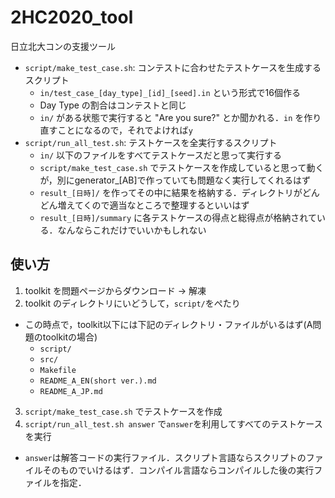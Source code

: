 # 2HC2020_tool

日立北大コンの支援ツール

- `script/make_test_case.sh`: コンテストに合わせたテストケースを生成するスクリプト
  - `in/test_case_[day_type]_[id]_[seed].in` という形式で16個作る
  - Day Type の割合はコンテストと同じ
  - `in/` がある状態で実行すると "Are you sure?" とか聞かれる．`in` を作り直すことになるので，それでよければ`y`
- `script/run_all_test.sh`: テストケースを全実行するスクリプト
  - `in/` 以下のファイルをすべてテストケースだと思って実行する
  - `script/make_test_case.sh` でテストケースを作成していると思って動くが，別にgenerator_[AB]で作っていても問題なく実行してくれるはず
  - `result_[日時]/` を作ってその中に結果を格納する．ディレクトリがどんどん増えてくので適当なところで整理するといいはず
  - `result_[日時]/summary` に各テストケースの得点と総得点が格納されている．なんならこれだけでいいかもしれない

## 使い方

1. toolkit を問題ページからダウンロード -> 解凍
2. toolkit のディレクトリにいどうして，`script/`をぺたり
  - この時点で，toolkit以下には下記のディレクトリ・ファイルがいるはず(A問題のtoolkitの場合)
    - `script/`
    - `src/`
    - `Makefile`
    - `README_A_EN(short ver.).md`
    - `README_A_JP.md`
3. `script/make_test_case.sh` でテストケースを作成
4. `script/run_all_test.sh answer` で`answer`を利用してすべてのテストケースを実行
  - `answer`は解答コードの実行ファイル．スクリプト言語ならスクリプトのファイルそのものでいけるはず．コンパイル言語ならコンパイルした後の実行ファイルを指定．
